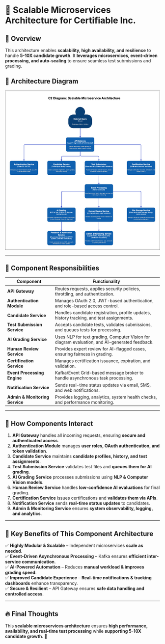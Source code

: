 # 🚀 Scalable Microservices Architecture for Certifiable Inc.

## **🔹 Overview**
This architecture enables **scalability, high availability, and resilience** to handle **5-10X candidate growth**. It **leverages microservices, event-driven processing, and auto-scaling** to ensure seamless test submissions and grading.

## **📌 Architecture Diagram**


![img.png](../images/scalable_architecture.png)


---

## **📌 Component Responsibilities**

| **Component**                 | **Functionality** |
|--------------------------------|------------------|
| **API Gateway**               | Routes requests, applies security policies, throttling, and authentication. |
| **Authentication Module**     | Manages OAuth 2.0, JWT-based authentication, and role-based access control. |
| **Candidate Service**         | Handles candidate registration, profile updates, history tracking, and test assignments. |
| **Test Submission Service**   | Accepts candidate tests, validates submissions, and queues tests for processing. |
| **AI Grading Service**        | Uses NLP for text grading, Computer Vision for diagram evaluation, and AI-generated feedback. |
| **Human Review Service**      | Provides expert review for AI-flagged cases, ensuring fairness in grading. |
| **Certification Service**      | Manages certification issuance, expiration, and validation. |
| **Event Processing Engine**   | Kafka/Event Grid-based message broker to handle asynchronous task processing. |
| **Notification Service**      | Sends real-time status updates via email, SMS, and web notifications. |
| **Admin & Monitoring Service** | Provides logging, analytics, system health checks, and performance monitoring. |

---

## **📌 How Components Interact**
1. **API Gateway** handles all incoming requests, ensuring **secure and authenticated access**.
2. **Authentication Module** manages **user roles, OAuth authentication, and token validation**.
3. **Candidate Service** maintains **candidate profiles, history, and test assignments**.
4. **Test Submission Service** validates test files and **queues them for AI grading**.
5. **AI Grading Service** processes submissions using **NLP & Computer Vision models**.
6. **Human Review Service** handles **low-confidence AI evaluations** for final grading.
7. **Certification Service** issues certifications and **validates them via APIs**.
8. **Notification Service** sends **real-time status updates** to candidates.
9. **Admin & Monitoring Service** ensures **system observability, logging, and analytics**.

---

## **🎯 Key Benefits of This Component Architecture**
✅ **Highly Modular & Scalable** – Independent microservices **scale as needed**.  
✅ **Event-Driven Asynchronous Processing** – Kafka ensures **efficient inter-service communication**.  
✅ **AI-Powered Automation** – Reduces **manual workload & improves grading speed**.  
✅ **Improved Candidate Experience** – **Real-time notifications & tracking dashboards** enhance transparency.  
✅ **Secure & Resilient** – API Gateway ensures **safe data handling and controlled access**.

---

## **🔥 Final Thoughts**
This **scalable microservices architecture** ensures **high performance, availability, and real-time test processing** while **supporting 5-10X candidate growth**. 🚀
